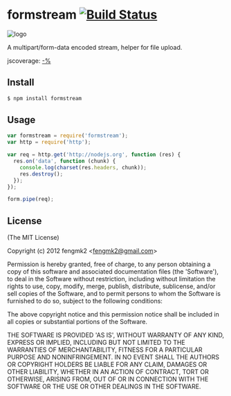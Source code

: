 formstream [![Build Status](https://secure.travis-ci.org/fengmk2/formstream.png)](http://travis-ci.org/fengmk2/formstream)
==========

![logo](https://raw.github.com/fengmk2/formstream/master/logo.png)

A multipart/form-data encoded stream, helper for file upload.

jscoverage: [-%](http://fengmk2.github.com/coverage/formstream.html)


## Install

```bash
$ npm install formstream
```

## Usage

```js
var formstream = require('formstream');
var http = require('http');

var req = http.get('http://nodejs.org', function (res) {
  res.on('data', function (chunk) {
    console.log(charset(res.headers, chunk));
    res.destroy();
  });
});

form.pipe(req);
```

## License 

(The MIT License)

Copyright (c) 2012 fengmk2 &lt;fengmk2@gmail.com&gt;

Permission is hereby granted, free of charge, to any person obtaining
a copy of this software and associated documentation files (the
'Software'), to deal in the Software without restriction, including
without limitation the rights to use, copy, modify, merge, publish,
distribute, sublicense, and/or sell copies of the Software, and to
permit persons to whom the Software is furnished to do so, subject to
the following conditions:

The above copyright notice and this permission notice shall be
included in all copies or substantial portions of the Software.

THE SOFTWARE IS PROVIDED 'AS IS', WITHOUT WARRANTY OF ANY KIND,
EXPRESS OR IMPLIED, INCLUDING BUT NOT LIMITED TO THE WARRANTIES OF
MERCHANTABILITY, FITNESS FOR A PARTICULAR PURPOSE AND NONINFRINGEMENT.
IN NO EVENT SHALL THE AUTHORS OR COPYRIGHT HOLDERS BE LIABLE FOR ANY
CLAIM, DAMAGES OR OTHER LIABILITY, WHETHER IN AN ACTION OF CONTRACT,
TORT OR OTHERWISE, ARISING FROM, OUT OF OR IN CONNECTION WITH THE
SOFTWARE OR THE USE OR OTHER DEALINGS IN THE SOFTWARE.